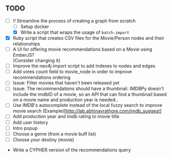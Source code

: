 ## TODO

- [ ] !! Streamline the process of creating a graph from scratch
  - [ ] Setup docker
  - [x] Write a script that wraps the usage of `batch-import`
- [x] Ruby script that creates CSV files for the Movie/Person nodes and their 
  relationships
- [ ] A UI for offering movie recommendations based on a Movie using EmberJS?  
  (Consider changing it)
- [ ] Improve the neo4j import script to add indexes to nodes and edges
- [ ] Add votes count field to movie_node in order to improve recommendations 
  ordering
- [ ] Issue: Filter movies that haven't been released yet
- [ ] Issue: The recommendations should have a thumbnail. IMDBPy doesn't include 
  the imdbID of a movie, so
an API that can find a thumbnail based on a movie name and production year is 
needed..
- [ ] Use IMDB's autocomplete instead of the local fuzzy search to improve movie 
  search
 (Example)[http://lab.abhinayrathore.com/imdb_suggest]
- [ ] Add production year and imdb rating to movie title
- [ ] Add user history
- [ ] Intro popup 
-   [ ] Choose a genre (from a movie buff list)
-   [ ] Choose your destiny (movie)
- Write a CYPHER version of the recommendations query

